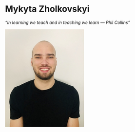 # Mykyta Zholkovskyi
*“In learning we teach and in teaching we learn ― Phil Collins”*

![alt Picture of me](https://raw.githubusercontent.com/nikkizol/markdown-challenge/master/image.jpg)
